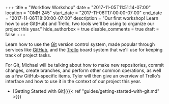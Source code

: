 +++
title = "Workflow Workshop"
date = "2017-11-05T11:51:14-07:00"
location = "OMH 245"
start_date = "2017-11-06T17:00:00-07:00"
end_date = "2017-11-06T18:00:00-07:00"
description = "Our first workshop! Learn how to use Git(Hub) and Trello, two tools we'll be using to organize our project this year."
hide_authorbox = true
disable_comments = true
draft = false
+++

Learn how to use the [Git](https://git-scm.com/) version control system, made popular through services like [GitHub](https://github.com), and the [Trello](https://trello.com) board system that we'll use for keeping track of project tasks.

For Git, Michael will be talking about how to make new repositories, commit changes, create branches, and perform other common operations, as well as a few GitHub-specific items. Tyler will then give an overview of Trello's interface and how to use it in the context of our project this year.

- [Getting Started with Git]({{< ref "guides/getting-started-with-git.md" >}})
